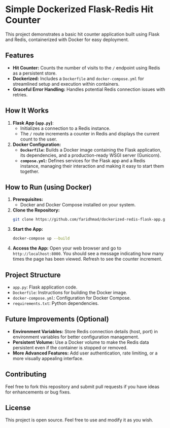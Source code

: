 # Simple Dockerized Flask-Redis Hit Counter

This project demonstrates a basic hit counter application built using Flask and Redis, containerized with Docker for easy deployment.

## Features

* **Hit Counter:** Counts the number of visits to the `/` endpoint using Redis as a persistent store.
* **Dockerized:** Includes a `Dockerfile` and `docker-compose.yml` for streamlined setup and execution within containers.
* **Graceful Error Handling:** Handles potential Redis connection issues with retries.

## How It Works

1. **Flask App (`app.py`)**:
   * Initializes a connection to a Redis instance.
   * The `/` route increments a counter in Redis and displays the current count to the user.
2. **Docker Configuration:**
   * **`Dockerfile`:** Builds a Docker image containing the Flask application, its dependencies, and a production-ready WSGI server (Gunicorn).
   * **`compose.yml`:** Defines services for the Flask app and a Redis instance, managing their interaction and making it easy to start them together.

## How to Run (using Docker)

1. **Prerequisites:**
   * Docker and Docker Compose installed on your system.
2. **Clone the Repository:**
   ```bash
   git clone https://github.com/faridhmad/dockerized-redis-flask-app.git
   ```
3. **Start the App:**
   ```bash
   docker-compose up --build
   ```
4. **Access the App:**
   Open your web browser and go to `http://localhost:8000`. You should see a message indicating how many times the page has been viewed. Refresh to see the counter increment.

## Project Structure

* `app.py`: Flask application code.
* `Dockerfile`: Instructions for building the Docker image.
* `docker-compose.yml`: Configuration for Docker Compose.
* `requirements.txt`: Python dependencies.

## Future Improvements (Optional)

* **Environment Variables:** Store Redis connection details (host, port) in environment variables for better configuration management.
* **Persistent Volume:** Use a Docker volume to make the Redis data persistent even if the container is stopped or removed.
* **More Advanced Features:** Add user authentication, rate limiting, or a more visually appealing interface. 


## Contributing

Feel free to fork this repository and submit pull requests if you have ideas for enhancements or bug fixes.

## License

This project is open source. Feel free to use and modify it as you wish.
